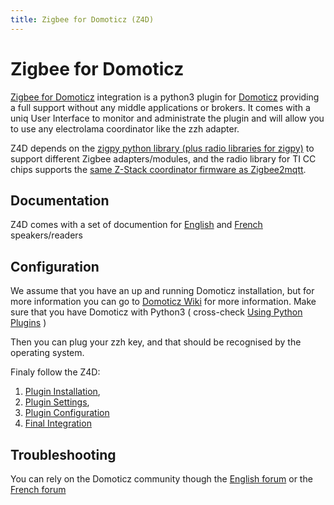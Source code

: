 ```yaml
---
title: Zigbee for Domoticz (Z4D)
---
```


# Zigbee for Domoticz

[Zigbee for Domoticz](https://github.com/zigbeefordomoticz/Domoticz-Zigbee.git) integration is a python3 plugin for [Domoticz](https://www.domoticz.com/) providing a full support without any middle applications or brokers. It comes with a uniq User Interface to monitor and administrate the plugin and will allow you to use any electrolama coordinator like the zzh adapter.

Z4D depends on the [zigpy python library (plus radio libraries for zigpy)](https://github.com/zigpy/) to support different Zigbee adapters/modules, and the radio library for TI CC chips supports the [same Z-Stack coordinator firmware as Zigbee2mqtt](https://github.com/Koenkk/Z-Stack-firmware/tree/master/coordinator).

## Documentation

Z4D comes with a set of documention for [English](https://zigbeefordomoticz.github.io/wiki/en-eng) and [French](https://zigbeefordomoticz.github.io/wiki/fr-fr) speakers/readers

## Configuration

We assume that you have an up and running Domoticz installation, but for more information you can go to [Domoticz Wiki](https://www.domoticz.com/wiki/Main_Page) for more information. Make sure that you have Domoticz with Python3 ( cross-check [Using Python Plugins](https://www.domoticz.com/wiki/Using_Python_plugins) )

Then you can plug your zzh key, and that should be recognised by the operating system.

Finaly follow the Z4D:

1. [Plugin Installation](https://zigbeefordomoticz.github.io/wiki/en-eng/Plugin_Installation),
1. [Plugin Settings](https://zigbeefordomoticz.github.io/wiki/en-eng/Plugin_Settings.html),
1. [Plugin Configuration](https://zigbeefordomoticz.github.io/wiki/en-eng/Plugin_Configuration.html)
1. [Final Integration](https://zigbeefordomoticz.github.io/wiki/en-eng/Plugin_Integration.html)

## Troubleshooting

You can rely on the Domoticz community though the [English forum](https://www.domoticz.com/forum/viewforum.php?f=68) or the [French forum](https://easydomoticz.com/forum/viewforum.php?f=28)
